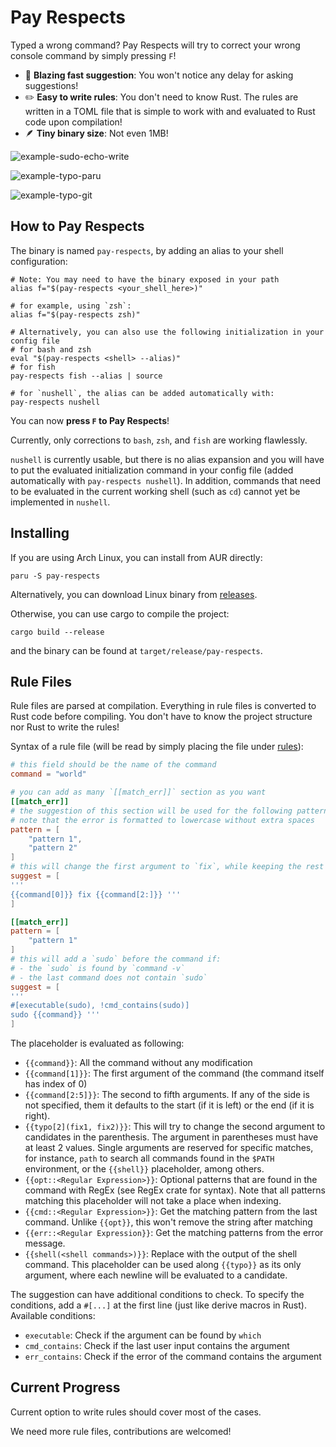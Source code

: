 # Pay Respects

Typed a wrong command? Pay Respects will try to correct your wrong console command by simply pressing `F`!

- 🚀 **Blazing fast suggestion**: You won't notice any delay for asking suggestions!
- ✏️ **Easy to write rules**: You don't need to know Rust. The rules are written in a TOML file that is simple to work with and evaluated to Rust code upon compilation!
- 🪶 **Tiny binary size**: Not even 1MB!

![example-sudo-echo-write](img/example-sudo-echo-write.png)

![example-typo-paru](img/example-typo-paru.png)

![example-typo-git](img/example-typo-git.png)

## How to Pay Respects

The binary is named `pay-respects`, by adding an alias to your shell
configuration:
``` shell
# Note: You may need to have the binary exposed in your path
alias f="$(pay-respects <your_shell_here>)"

# for example, using `zsh`:
alias f="$(pay-respects zsh)"

# Alternatively, you can also use the following initialization in your config file
# for bash and zsh
eval "$(pay-respects <shell> --alias)"
# for fish
pay-respects fish --alias | source

# for `nushell`, the alias can be added automatically with:
pay-respects nushell
```
You can now **press `F` to Pay Respects**!

Currently, only corrections to `bash`, `zsh`, and `fish` are working flawlessly.

`nushell` is currently usable, but there is no alias expansion and you will have to put the evaluated initialization command in your config file (added automatically with `pay-respects nushell`). In addition, commands that need to be evaluated in the current working shell (such as `cd`) cannot yet be implemented in `nushell`.

## Installing

If you are using Arch Linux, you can install from AUR directly:
```shell
paru -S pay-respects
```

Alternatively, you can download Linux binary from [releases](https://github.com/iffse/pay-respects/releases).

Otherwise, you can use cargo to compile the project:
```
cargo build --release
```
and the binary can be found at `target/release/pay-respects`.

## Rule Files

Rule files are parsed at compilation. Everything in rule files is converted to Rust code before compiling. You don't have to know the project structure nor Rust to write the rules!

Syntax of a rule file (will be read by simply placing the file under [rules](./rules)):
```toml
# this field should be the name of the command
command = "world"

# you can add as many `[[match_err]]` section as you want
[[match_err]]
# the suggestion of this section will be used for the following patterns of the error output
# note that the error is formatted to lowercase without extra spaces
pattern = [
	"pattern 1",
	"pattern 2"
]
# this will change the first argument to `fix`, while keeping the rest intact
suggest = [
'''
{{command[0]}} fix {{command[2:]}} '''
]

[[match_err]]
pattern = [
	"pattern 1"
]
# this will add a `sudo` before the command if:
# - the `sudo` is found by `command -v`
# - the last command does not contain `sudo`
suggest = [
'''
#[executable(sudo), !cmd_contains(sudo)]
sudo {{command}} '''
]
```

The placeholder is evaluated as following:

- `{{command}}`: All the command without any modification
- `{{command[1]}}`: The first argument of the command (the command itself has index of 0)
- `{{command[2:5]}}`: The second to fifth arguments. If any of the side is not specified, them it defaults to the start (if it is left) or the end (if it is right).
- `{{typo[2](fix1, fix2)}}`: This will try to change the second argument to candidates in the parenthesis. The argument in parentheses must have at least 2 values. Single arguments are reserved for specific matches, for instance, `path` to search all commands found in the `$PATH` environment, or the `{{shell}}` placeholder, among others.
- `{{opt::<Regular Expression>}}`: Optional patterns that are found in the command with RegEx (see RegEx crate for syntax). Note that all patterns matching this placeholder will not take a place when indexing.
- `{{cmd::<Regular Expression>}}`: Get the matching pattern from the last command. Unlike `{{opt}}`, this won't remove the string after matching
- `{{err::<Regular Expression}}`: Get the matching patterns from the error message.
- `{{shell(<shell commands>)}}`: Replace with the output of the shell command. This placeholder can be used along `{{typo}}` as its only argument, where each newline will be evaluated to a candidate.

The suggestion can have additional conditions to check. To specify the conditions, add a `#[...]` at the first line (just like derive macros in Rust). Available conditions:

- `executable`: Check if the argument can be found by `which`
- `cmd_contains`: Check if the last user input contains the argument
- `err_contains`: Check if the error of the command contains the argument



## Current Progress

Current option to write rules should cover most of the cases.

We need more rule files, contributions are welcomed!

